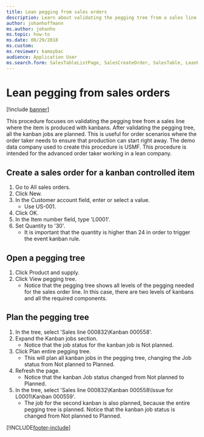 ```yaml
--- 
title: Lean pegging from sales orders
description: Learn about validating the pegging tree from a sales line where the item is produced with kanbans, including a step-by-step process. 
author: johanhoffmann
ms.author: johanho
ms.topic: how-to
ms.date: 08/29/2018
ms.custom:
ms.reviewer: kamaybac    
audience: Application User 
ms.search.form: SalesTableListPage, SalesCreateOrder, SalesTable, LeanPeggingTree
---
```


# Lean pegging from sales orders

[!include [banner](../../includes/banner.md)]

This procedure focuses on validating the pegging tree from a sales line where the item is produced with kanbans. After validating the pegging tree, all the kanban jobs are planned. This is useful for order scenarios where the order taker needs to ensure that production can start right away. The demo data company used to create this procedure is USMF. This procedure is intended for the advanced order taker working in a lean company.


## Create a sales order for a kanban controlled item
1. Go to All sales orders.
2. Click New.
3. In the Customer account field, enter or select a value.
    * Use US-001.  
4. Click OK.
5. In the Item number field, type 'L0001'.
6. Set Quantity to '30'.
    * It is important that the quantity is higher than 24 in order to trigger the event kanban rule.  

## Open a pegging tree 
1. Click Product and supply.
2. Click View pegging tree.
    * Notice that the pegging tree shows all levels of the pegging needed for the sales order line. In this case, there are two levels of kanbans and all the required components.  

## Plan the pegging tree
1. In the tree, select 'Sales line 000832\Kanban 000558'.
2. Expand the Kanban jobs section.
    * Notice that the job status for the kanban job is Not planned.  
3. Click Plan entire pegging tree.
    * This will plan all kanban jobs in the pegging tree, changing the Job status from Not planned to Planned.  
4. Refresh the page.
    * Notice that the kanban Job status changed from Not planned to Planned.  
5. In the tree, select 'Sales line 000832\Kanban 000558\Issue for L0001\Kanban 000559'.
    * The job for the second kanban is also planned, because the entire pegging tree is planned. Notice that the kanban job status is changed from Not planned to Planned.  



[!INCLUDE[footer-include](../../../includes/footer-banner.md)]